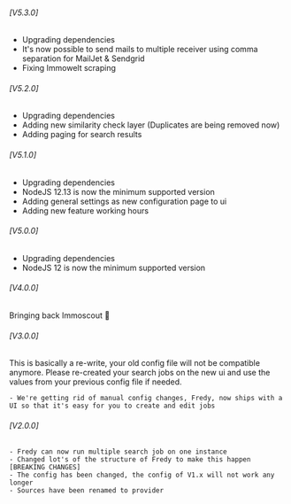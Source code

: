 ###### [V5.3.0]
- Upgrading dependencies
- It's now possible to send mails to multiple receiver using comma separation for MailJet & Sendgrid
- Fixing Immowelt scraping

###### [V5.2.0]
- Upgrading dependencies
- Adding new similarity check layer (Duplicates are being removed now)
- Adding paging for search results

###### [V5.1.0]
- Upgrading dependencies
- NodeJS 12.13 is now the minimum supported version
- Adding general settings as new configuration page to ui
- Adding new feature working hours

###### [V5.0.0]
- Upgrading dependencies
- NodeJS 12 is now the minimum supported version

###### [V4.0.0]
Bringing back Immoscout :tada:

###### [V3.0.0]
This is basically a re-write, your old config file will not be compatible anymore. Please re-created your search jobs
on the new ui and use the values from your previous config file if needed.
```
- We're getting rid of manual config changes, Fredy, now ships with a UI so that it's easy for you to create and edit jobs
```

###### [V2.0.0]
```
- Fredy can now run multiple search job on one instance
- Changed lot's of the structure of Fredy to make this happen
[BREAKING CHANGES]
- The config has been changed, the config of V1.x will not work any longer
- Sources have been renamed to provider
```